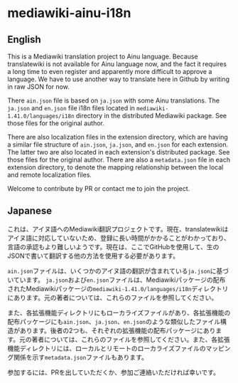 # mediawiki-ainu-i18n

## English
This is a Mediawiki translation project to Ainu language. Because translatewiki is not available for Ainu language now, and the fact it requires a long time to even register and apparently more difficult to approve a language. We have to use another way to translate here in Github by writing in raw JSON for now.

There `ain.json` file is based on `ja.json` with some Ainu translations. The `ja.json` and `en.json` file i18n files located in `mediawiki-1.41.0/languages/i18n` directory in the distributed Mediawiki package. See those files for the original author.

There are also localization files in the extension directory, which are having a similar file structure of `ain.json`, `ja.json`, and `en.json` for each extension. The latter two are also located in each extension's distributed package. See those files for the original author. There are also a `metadata.json` file in each extension directory, to denote the mapping relationship between the local and remote localization files.

Welcome to contribute by PR or contact me to join the project.

## Japanese
これは、アイヌ語へのMediawiki翻訳プロジェクトです。現在、translatewikiはアイヌ語に対応していないため、登録に長い時間がかかることがわかっており、言語の承認もより難しいようです。現在は、ここでGitHubを使用して、生のJSONで書いて翻訳する他の方法を使用する必要があります。

`ain.json`ファイルは、いくつかのアイヌ語の翻訳が含まれている`ja.json`に基づいています。 `ja.json`および`en.json`ファイルは、Mediawikiパッケージの配布されたMediawikiパッケージの`mediawiki-1.41.0/languages/i18n`ディレクトリにあります。元の著者については、これらのファイルを参照してください。

また、各拡張機能ディレクトリにもローカライズファイルがあり、各拡張機能の配布パッケージにも`ain.json`、`ja.json`、`en.json`のような類似したファイル構造があります。後者の2つも、それぞれの拡張機能の配布パッケージにあります。元の著者については、これらのファイルを参照してください。また、各拡張機能ディレクトリには、ローカルとリモートのローカライズファイルのマッピング関係を示す`metadata.json`ファイルもあります。

参加するには、PRを出していただくか、参加ご連絡いただければ幸いです。
